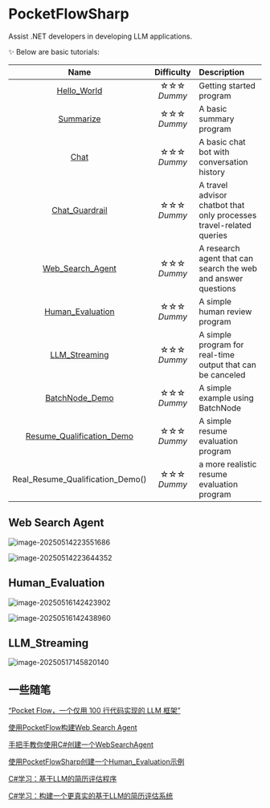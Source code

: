 # PocketFlowSharp
Assist .NET developers in developing LLM applications.

✨ Below are basic tutorials:

|                             Name                             |    Difficulty     | Description                                                  |
| :----------------------------------------------------------: | :---------------: | :----------------------------------------------------------- |
| [Hello_World](https://github.com/Ming-jiayou/PocketFlowSharp/tree/main/PocketFlowSharpSamples.Console/Hello_World) | ☆☆☆ <br> *Dummy*  | Getting started program                                      |
| [Summarize](https://github.com/Ming-jiayou/PocketFlowSharp/tree/main/PocketFlowSharpSamples.Console/Summarize) | ☆☆☆ <br> *Dummy*  | A basic summary program                                      |
| [Chat](https://github.com/Ming-jiayou/PocketFlowSharp/tree/main/PocketFlowSharpSamples.Console/Chat) | ☆☆☆ <br> *Dummy*  | A basic chat bot with conversation history                   |
| [Chat_Guardrail](https://github.com/Ming-jiayou/PocketFlowSharp/tree/main/PocketFlowSharpSamples.Console/Chat_Guardrail) | ☆☆☆ <br> *Dummy*  | A travel advisor chatbot that only processes travel-related queries |
| [Web_Search_Agent](https://github.com/Ming-jiayou/PocketFlowSharp/tree/main/PocketFlowSharpSamples.Console/Web_Search_Agent) | ☆☆☆ <br> *Dummy*  | A research agent that can search the web and answer questions |
| [Human_Evaluation](https://github.com/Ming-jiayou/PocketFlowSharp/tree/main/PocketFlowSharpSamples.Console/Human_Evaluation) | ☆☆☆ <br/> *Dummy* | A simple human review program                                |
| [LLM_Streaming](https://github.com/Ming-jiayou/PocketFlowSharp/tree/main/PocketFlowSharpSamples.Console/LLM_Streaming) | ☆☆☆ <br/> *Dummy* | A simple program for real-time output that can be canceled   |
| [BatchNode_Demo](https://github.com/Ming-jiayou/PocketFlowSharp/tree/main/PocketFlowSharpSamples.Console/BatchNode_Demo) | ☆☆☆ <br/> *Dummy* | A simple example using BatchNode                             |
| [Resume_Qualification_Demo](https://github.com/Ming-jiayou/PocketFlowSharp/tree/main/PocketFlowSharpSamples.Console/Resume_Qualification_Demo) | ☆☆☆ <br/> *Dummy* | A simple resume evaluation program                           |
|               Real_Resume_Qualification_Demo()               | ☆☆☆ <br/> *Dummy* | a more realistic resume evaluation program                   |

## Web Search Agent

![image-20250514223551686](https://mingupupup.oss-cn-wuhan-lr.aliyuncs.com/imgs/image-20250514223551686.png)

![image-20250514223644352](https://mingupupup.oss-cn-wuhan-lr.aliyuncs.com/imgs/image-20250514223644352.png)

## Human_Evaluation

![image-20250516142423902](https://mingupupup.oss-cn-wuhan-lr.aliyuncs.com/imgs/image-20250516142423902.png)

![image-20250516142438960](https://mingupupup.oss-cn-wuhan-lr.aliyuncs.com/imgs/image-20250516142438960.png)

## LLM_Streaming

![image-20250517145820140](https://mingupupup.oss-cn-wuhan-lr.aliyuncs.com/imgs/image-20250517145820140.png)

## 一些随笔

[“Pocket Flow，一个仅用 100 行代码实现的 LLM 框架”](https://mp.weixin.qq.com/s/DBqJ4NIEkWiz5gxG8wz0RQ)

[使用PocketFlow构建Web Search Agent](https://mp.weixin.qq.com/s/IBeUUbgpHAL2K-r5aQ49mA)

[手把手教你使用C#创建一个WebSearchAgent](https://mp.weixin.qq.com/s/BvtclBasoLinAHRnWw4xNA)

[使用PocketFlowSharp创建一个Human_Evaluation示例](https://mp.weixin.qq.com/s/1G2dipaqL157reKehHXgow)

[C#学习：基于LLM的简历评估程序](https://mp.weixin.qq.com/s/-z_eBIxvSGCo6iw8HREWqA)

[C#学习：构建一个更真实的基于LLM的简历评估系统](https://mp.weixin.qq.com/s/cOoQwdRExyoRgEzQBlhzZA)
